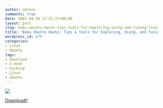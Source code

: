 ```yaml
---
author: udienz
comments: true
date: 2007-04-30 17:52:27+00:00
layout: post
slug: buku-ubuntu-hacks-tips-tools-for-exploring-using-and-tuning-linux-2
title: 'Buku Ubuntu Hacks: Tips & Tools for Exploring, Using, and Tuning Linux'
wordpress_id: 675
categories:
- Linux
- Ubuntu
tags:
- download
- e-book
- hacking
- Linux
- ubuntu
---
```


![](http://g.freebookshare.com/0596527209.jpg)







[Download!!](http://www.paid4load.de/getfile.php?id=16254)
